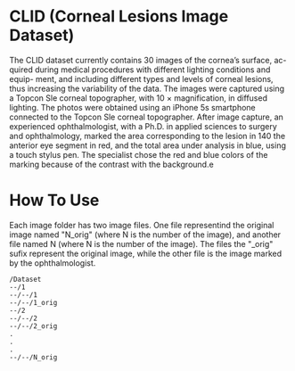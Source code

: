 # CLID (Corneal Lesions Image Dataset)

The CLID dataset currently contains 30 images of the cornea’s surface, ac- quired during medical procedures with different lighting conditions and equip- ment, and including different types and levels of corneal lesions, thus increasing the variability of the data. The images were captured using a Topcon Sle corneal topographer, with 10 × magnification, in diffused lighting.  The photos were obtained using an iPhone 5s smartphone connected to the Topcon Sle corneal topographer. After image capture, an experienced ophthalmologist, with a Ph.D. in applied sciences to surgery and ophthalmology, marked the area corresponding to the lesion in 140 the anterior eye segment in red, and the total area under analysis in blue, using a touch stylus pen. The specialist chose the red and blue colors of the marking because of the contrast with the background.e 

# How To Use

Each image folder has two image files. One file representind the original image named "N_orig" (where N is the number of the image), and another file named N (where N is the number of the image). The files the "_orig" sufix represent the original image, while the other file is the image marked by the ophthalmologist. 

    /Dataset
    --/1
    --/--/1
    --/--/1_orig
    --/2
    --/--/2
    --/--/2_orig
    .
    .
    .
    --/--/N_orig

